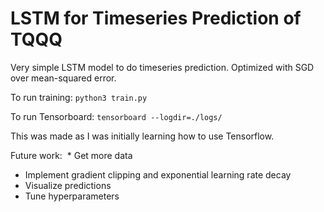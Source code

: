 # LSTM for Timeseries Prediction of TQQQ

Very simple LSTM model to do timeseries prediction. Optimized with SGD over mean-squared error. 

To run training: ``` python3 train.py ```

To run Tensorboard: ``` tensorboard --logdir=./logs/ ``` 

This was made as I was initially learning how to use Tensorflow. 

Future work:
  * Get more data
  * Implement gradient clipping and exponential learning rate decay
  * Visualize predictions
  * Tune hyperparameters
